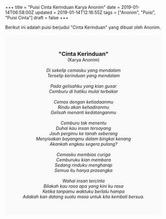 +++
title = "Puisi Cinta Kerinduan Karya Anonim"
date = 2019-01-14T06:58:00Z
updated = 2019-01-14T12:16:55Z
tags = ["Anonim", "Puisi", "Puisi Cinta"]
draft = false
+++

<div dir="ltr" style="text-align: left;" trbidi="on"><div dir="ltr" style="text-align: left;" trbidi="on"><div dir="ltr" style="text-align: left;" trbidi="on"><div style="text-align: justify;">Berikut ini adalah puisi berjudul "Cinta Kerinduan" yang dibuat oleh Anonim. </div><br /><div style="background: #FAFAFA; font-size: 14px; height: auto; margin: 0 auto; padding: 50px; text-align: center; width: auto;"><span style="font-size: 18px;"><b>"Cinta Kerinduan"</b></span><br />(Karya Anonim) <br /><br /><i>Di sekelip cemasku yang mendalam<br />Terselip kerinduan yang mendalam<br /><br />Pada gelisahku yang kian gusar<br />Cemburu di hatiku mulai terbakar<br /><br />Cemas dengan ketiadaanmu<br />Rindu akan kehadiranmu<br />Gelisah menanti kedatanganmu<br /><br />Cemburu tak menentu<br />Duhai kau insan tersayang<br />Jauh pergimu ke tanah seberang<br />Menyisakan bayangmu dalam bingkai kenang<br />Akankah engkau segera pulang?<br /><br />Cemasku membias curiga<br />Cemburuku kian membara<br />Sedang rinduku mengharap<br />Semua itu hanya prasangka<br /><br />Wahai insan tercinta<br />Bilakah kau rasa apa yang kini ku rasa<br />Ketika tanpamu waktuku berlalu hampa<br />Adakah kan datang suatu masa untuk kita kembali bersua.</i> </div></div></div></div>
